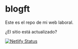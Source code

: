 # blogft

Este es el repo de mi web laboral.

¿El sitio está actualizado? 


[![Netlify Status](https://api.netlify.com/api/v1/badges/6fdbbe2d-caed-438d-a215-a22fe0d15fb6/deploy-status)](https://app.netlify.com/sites/toninif/deploys)
